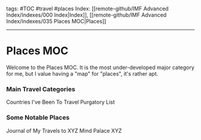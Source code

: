 tags: #TOC #travel #places
Index: [[remote-github/IMF Advanced Index/Indexes/000 Index|Index]], [[remote-github/IMF Advanced Index/Indexes/035 Places MOC|Places]]

---
# Places MOC
Welcome to the Places MOC. It is the most under-developed major category for me, but I value having a "map" for "places", it's rather apt.

### Main Travel Categories
Countries I've Been To
Travel Purgatory List

### Some Notable Places
Journal of My Travels to XYZ
Mind Palace XYZ